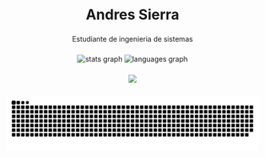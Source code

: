 <h1 align="center">Andres Sierra</h1>

###

<p align="center">Estudiante de ingenieria de sistemas</p>

###

<div align="center">
  <img src="https://github-readme-stats.vercel.app/api?username=andresierram&hide_title=false&hide_rank=false&show_icons=true&include_all_commits=true&count_private=true&disable_animations=false&theme=dracula&locale=en&hide_border=false&order=1" height="150" alt="stats graph"  />
  <img src="https://github-readme-stats.vercel.app/api/top-langs?username=andresierram&locale=en&hide_title=false&layout=compact&card_width=320&langs_count=5&theme=dracula&hide_border=false&order=2" height="150" alt="languages graph"  />
</div>

###

<div align="center">
  <img src="https://profile-counter.glitch.me/andresierram/count.svg?"  />
</div>

###

<img src="https://raw.githubusercontent.com/andresierram/andresierram/output/snake.svg" alt="Snake animation" />

###
